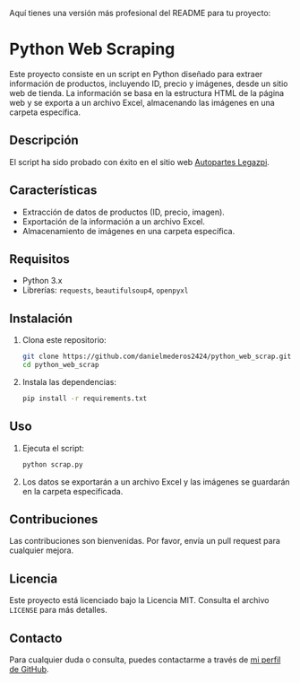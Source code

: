 Aquí tienes una versión más profesional del README para tu proyecto:

# Python Web Scraping

Este proyecto consiste en un script en Python diseñado para extraer información de productos, incluyendo ID, precio y imágenes, desde un sitio web de tienda. La información se basa en la estructura HTML de la página web y se exporta a un archivo Excel, almacenando las imágenes en una carpeta específica.

## Descripción

El script ha sido probado con éxito en el sitio web [Autopartes Legazpi](https://autoparteslegazpi.com.mx/products?id=172&per_page=63#search).

## Características

- Extracción de datos de productos (ID, precio, imagen).
- Exportación de la información a un archivo Excel.
- Almacenamiento de imágenes en una carpeta específica.

## Requisitos

- Python 3.x
- Librerías: `requests`, `beautifulsoup4`, `openpyxl`

## Instalación

1. Clona este repositorio:
    ```bash
    git clone https://github.com/danielmederos2424/python_web_scrap.git
    cd python_web_scrap
    ```

2. Instala las dependencias:
    ```bash
    pip install -r requirements.txt
    ```

## Uso

1. Ejecuta el script:
    ```bash
    python scrap.py
    ```

2. Los datos se exportarán a un archivo Excel y las imágenes se guardarán en la carpeta especificada.

## Contribuciones

Las contribuciones son bienvenidas. Por favor, envía un pull request para cualquier mejora.

## Licencia

Este proyecto está licenciado bajo la Licencia MIT. Consulta el archivo `LICENSE` para más detalles.

## Contacto

Para cualquier duda o consulta, puedes contactarme a través de [mi perfil de GitHub](https://github.com/danielmederos2424).
